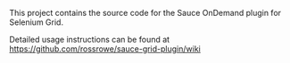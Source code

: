 This project contains the source code for the Sauce OnDemand plugin for Selenium Grid.

Detailed usage instructions can be found at https://github.com/rossrowe/sauce-grid-plugin/wiki